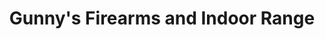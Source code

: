 ---
title: "Gunny's Firearms and Indoor Range"
url: /maryville/gunnys-firearms-and-indoor-range/
shop: weapons
---